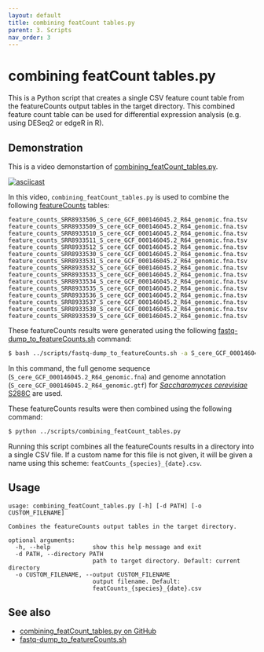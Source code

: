 ```yaml
---
layout: default
title: combining featCount tables.py
parent: 3. Scripts
nav_order: 3
---
```



# combining featCount tables.py

This is a Python script that creates a single CSV feature count table from the featureCounts output tables in the target directory.
This combined feature count table can be used for differential expression analysis (e.g. using DESeq2 or edgeR in R).

## Demonstration

This is a video demonstartion of [combining_featCount_tables.py](scripts/combining_featCount_tables.py).

[![asciicast](https://asciinema.org/a/311771.svg)](https://asciinema.org/a/311771?autoplay=1)

In this video, `combining_featCount_tables.py` is used to combine the following [featureCounts](featureCounts.md) tables:

```
feature_counts_SRR8933506_S_cere_GCF_000146045.2_R64_genomic.fna.tsv
feature_counts_SRR8933509_S_cere_GCF_000146045.2_R64_genomic.fna.tsv
feature_counts_SRR8933510_S_cere_GCF_000146045.2_R64_genomic.fna.tsv
feature_counts_SRR8933511_S_cere_GCF_000146045.2_R64_genomic.fna.tsv
feature_counts_SRR8933512_S_cere_GCF_000146045.2_R64_genomic.fna.tsv
feature_counts_SRR8933530_S_cere_GCF_000146045.2_R64_genomic.fna.tsv
feature_counts_SRR8933531_S_cere_GCF_000146045.2_R64_genomic.fna.tsv
feature_counts_SRR8933532_S_cere_GCF_000146045.2_R64_genomic.fna.tsv
feature_counts_SRR8933533_S_cere_GCF_000146045.2_R64_genomic.fna.tsv
feature_counts_SRR8933534_S_cere_GCF_000146045.2_R64_genomic.fna.tsv
feature_counts_SRR8933535_S_cere_GCF_000146045.2_R64_genomic.fna.tsv
feature_counts_SRR8933536_S_cere_GCF_000146045.2_R64_genomic.fna.tsv
feature_counts_SRR8933537_S_cere_GCF_000146045.2_R64_genomic.fna.tsv
feature_counts_SRR8933538_S_cere_GCF_000146045.2_R64_genomic.fna.tsv
feature_counts_SRR8933539_S_cere_GCF_000146045.2_R64_genomic.fna.tsv
```

These featureCounts results were generated using the following [fastq-dump_to_featureCounts.sh](fastq-dump_to_featureCounts.md) command:

```bash
$ bash ../scripts/fastq-dump_to_featureCounts.sh -a S_cere_GCF_000146045.2_R64_genomic.gtf -f S_cere_GCF_000146045.2_R64_genomic.fna --verbose -p 3 SRR8933506 SRR8933509 SRR8933510 SRR8933511 SRR8933512 SRR8933530 SRR8933531 SRR8933532 SRR8933533 SRR8933534 SRR8933535 SRR8933536 SRR8933537 SRR8933538 SRR8933539
```

In this command, the full genome sequence (`S_cere_GCF_000146045.2_R64_genomic.fna`) and genome annotation (`S_cere_GCF_000146045.2_R64_genomic.gtf`) for [*Saccharomyces cerevisiae* S288C](https://www.ncbi.nlm.nih.gov/assembly/GCF_000146045.2) are used.

These featureCounts results were then combined using the following command:

```bash
$ python ../scripts/combining_featCount_tables.py
```

Running this script combines all the featureCounts results in a directory into a single CSV file.
If a custom name for this file is not given, it will be given a name using this scheme: `featCounts_{species}_{date}.csv`.

## Usage

```
usage: combining_featCount_tables.py [-h] [-d PATH] [-o CUSTOM_FILENAME]

Combines the featureCounts output tables in the target directory.

optional arguments:
  -h, --help            show this help message and exit
  -d PATH, --directory PATH
                        path to target directory. Default: current directory
  -o CUSTOM_FILENAME, --output CUSTOM_FILENAME
                        output filename. Default:
                        featCounts_{species}_{date}.csv
```

## See also
- [combining_featCount_tables.py on GitHub](https://github.com/rnnh/bioinfo-notebook/blob/master/scripts/combining_featCount_tables.py)
- [fastq-dump_to_featureCounts.sh](fastq-dump_to_featureCounts.md)

